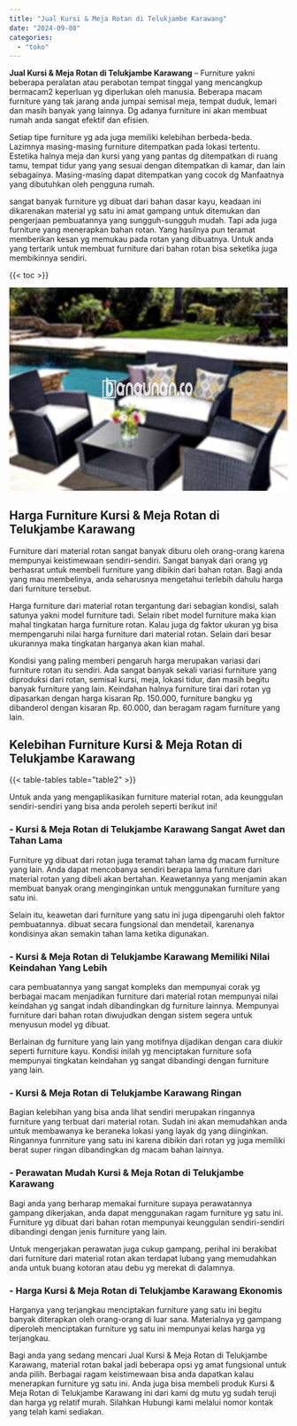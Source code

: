 ```yaml
---
title: "Jual Kursi & Meja Rotan di Telukjambe Karawang"
date: "2024-09-08"
categories: 
  - "toko"
---
```


**Jual Kursi & Meja Rotan di Telukjambe Karawang** – Furniture yakni beberapa peralatan atau perabotan tempat tinggal yang mencangkup bermacam2 keperluan yg diperlukan oleh manusia. Beberapa macam furniture yang tak jarang anda jumpai semisal meja, tempat duduk, lemari dan masih banyak yang lainnya. Dg adanya furniture ini akan membuat rumah anda sangat efektif dan efisien.

Setiap tipe furniture yg ada juga memiliki kelebihan berbeda-beda. Lazimnya masing-masing furniture ditempatkan pada lokasi tertentu. Estetika halnya meja dan kursi yang yang pantas dg ditempatkan di ruang tamu, tempat tidur yang yang sesuai dengan ditempatkan di kamar, dan lain sebagainya. Masing-masing dapat ditempatkan yang cocok dg Manfaatnya yang dibutuhkan oleh pengguna rumah.

sangat banyak furniture yg dibuat dari bahan dasar kayu, keadaan ini dikarenakan material yg satu ini amat gampang untuk ditemukan dan pengerjaan pembuatannya yang sungguh-sungguh mudah. Tapi ada juga furniture yang menerapkan bahan rotan. Yang hasilnya pun teramat memberikan kesan yg memukau pada rotan yang dibuatnya. Untuk anda yang tertarik untuk membuat furniture dari bahan rotan bisa seketika juga membikinnya sendiri.

{{< toc >}}

![Jual Kursi & Meja Rotan di Telukjambe Karawang](/images/kursi-meja-rotan-murah40.png)

## Harga Furniture Kursi & Meja Rotan di Telukjambe Karawang

Furniture dari material rotan sangat banyak diburu oleh orang-orang karena mempunyai keistimewaan sendiri-sendiri. Sangat banyak dari orang yg berhasrat untuk membeli furniture yang dibikin dari bahan rotan. Bagi anda yang mau membelinya, anda seharusnya mengetahui terlebih dahulu harga dari furniture tersebut.

Harga furniture dari material rotan tergantung dari sebagian kondisi, salah satunya yakni model furniture tadi. Selain ribet model furniture maka kian mahal tingkatan harga furniture rotan. Kalau juga dg faktor ukuran yg bisa mempengaruhi nilai harga furniture dari material rotan. Selain dari besar ukurannya maka tingkatan harganya akan kian mahal.

Kondisi yang paling memberi pengaruh harga merupakan variasi dari furniture rotan itu sendiri. Ada sangat banyak sekali variasi furniture yang diproduksi dari rotan, semisal kursi, meja, lokasi tidur, dan masih begitu banyak furniture yang lain. Keindahan halnya furniture tirai dari rotan yg dipasarkan dengan harga kisaran Rp. 150.000, furniture bangku yg dibanderol dengan kisaran Rp. 60.000, dan beragam ragam furniture yang lain.

## Kelebihan Furniture Kursi & Meja Rotan di Telukjambe Karawang

{{< table-tables table="table2" >}}

Untuk anda yang mengaplikasikan furniture material rotan, ada keunggulan sendiri-sendiri yang bisa anda peroleh seperti berikut ini!

### \- Kursi & Meja Rotan di Telukjambe Karawang Sangat Awet dan Tahan Lama

Furniture yg dibuat dari rotan juga teramat tahan lama dg macam furniture yang lain. Anda dapat mencobanya sendiri berapa lama furniture dari material rotan yang dibeli akan bertahan. Keawetannya yang menjamin akan membuat banyak orang menginginkan untuk menggunakan furniture yang satu ini.

Selain itu, keawetan dari furniture yang satu ini juga dipengaruhi oleh faktor pembuatannya. dibuat secara fungsional dan mendetail, karenanya kondisinya akan semakin tahan lama ketika digunakan.

### \- Kursi & Meja Rotan di Telukjambe Karawang Memiliki Nilai Keindahan Yang Lebih

cara pembuatannya yang sangat kompleks dan mempunyai corak yg berbagai macam menjadikan furniture dari material rotan mempunyai nilai keindahan yg sangat indah dibandingkan dg furniture lainnya. Mempunyai furniture dari bahan rotan diwujudkan dengan sistem segera untuk menyusun model yg dibuat.

Berlainan dg furniture yang lain yang motifnya dijadikan dengan cara diukir seperti furniture kayu. Kondisi inilah yg menciptakan furniture sofa mempunyai tingkatan keindahan yg sangat dibandingi dengan furniture yang lain.

### \- Kursi & Meja Rotan di Telukjambe Karawang Ringan

Bagian kelebihan yang bisa anda lihat sendiri merupakan ringannya furniture yang terbuat dari material rotan. Sudah ini akan memudahkan anda untuk membawanya ke beraneka lokasi yang layak dg yang diinginkan. Ringannya funrniture yang satu ini karena dibikin dari rotan yg juga memiliki berat super ringan dibandingkan dg macam bahan lainnya.

### \- Perawatan Mudah Kursi & Meja Rotan di Telukjambe Karawang

Bagi anda yang berharap memakai furniture supaya perawatannya gampang dikerjakan, anda dapat menggunakan ragam furniture yg satu ini. Furniture yg dibuat dari bahan rotan mempunyai keunggulan sendiri-sendiri dibandingi dengan jenis furniture yang lain.

Untuk mengerjakan perawatan juga cukup gampang, perihal ini berakibat dari furniture dari material rotan akan terdapat lubang yang memudahkan anda untuk buang kotoran atau debu yg merekat di dalamnya.

### \- Harga Kursi & Meja Rotan di Telukjambe Karawang Ekonomis

Harganya yang terjangkau menciptakan furniture yang satu ini begitu banyak diterapkan oleh orang-orang di luar sana. Materialnya yg gampang diperoleh menciptakan furniture yg satu ini mempunyai kelas harga yg terjangkau.

Bagi anda yang sedang mencari Jual Kursi & Meja Rotan di Telukjambe Karawang, material rotan bakal jadi beberapa opsi yg amat fungsional untuk anda pilih. Berbagai ragam keistimewaan bisa anda dapatkan kalau menerapkan furniture yg satu ini. Anda juga bisa membeli produk Kursi & Meja Rotan di Telukjambe Karawang ini dari kami dg mutu yg sudah teruji dan harga yg relatif murah. Silahkan Hubungi kami melalui nomor kontak yang telah kami sediakan.
